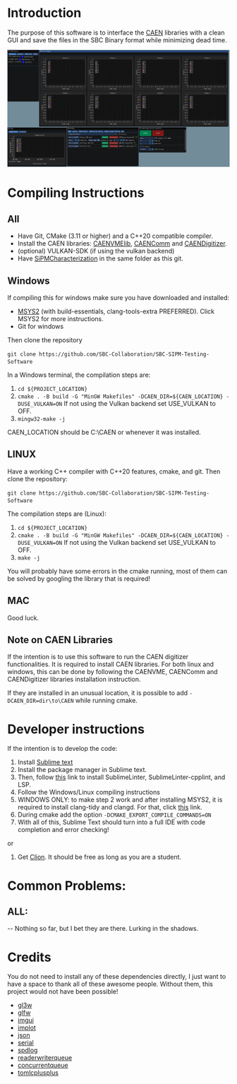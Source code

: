 # Introduction
The purpose of this software is to interface the [CAEN](https://www.caen.it) 
libraries with a clean GUI and save the files in the SBC Binary format while 
minimizing dead time.

![Gui Look](other/images/GUI.png)


# Compiling Instructions
## All
- Have Git, CMake (3.11 or higher) and a C++20 compatible compiler.
- Install the CAEN libraries: [CAENVMElib](https://www.caen.it/products/caenvmelib-library/),
[CAENComm](https://www.caen.it/products/caencomm-library/) and
[CAENDigitizer](https://www.caen.it/products/caendigitizer-library/).
- (optional) VULKAN-SDK (if using the vulkan backend)
- Have [SiPMCharacterization](https://github.com/SBC-Collaboration/SiPMCharacterization)
in the same folder as this git.

## Windows
If compiling this for windows make sure you have downloaded and installed:

- [MSYS2](https://www.msys2.org/) (with build-essentials, clang-tools-extra PREFERRED). Click MSYS2 for more instructions.
- Git for windows


Then clone the repository

`git clone https://github.com/SBC-Collaboration/SBC-SIPM-Testing-Software`

In a Windows terminal, the compilation steps are:

1. `cd ${PROJECT_LOCATION}`
2. `cmake . -B build -G "MinGW Makefiles" -DCAEN_DIR=${CAEN_LOCATION} -DUSE_VULKAN=ON`
   If not using the Vulkan backend set USE_VULKAN to OFF.
3. `mingw32-make -j`

CAEN_LOCATION should be C:\CAEN or whenever it was installed.

## LINUX

Have a working C++ compiler with C++20 features, cmake, and git. Then clone the repository:

`git clone https://github.com/SBC-Collaboration/SBC-SIPM-Testing-Software`

The compilation steps are (Linux):
1. `cd ${PROJECT_LOCATION}`
2. `cmake . -B build -G "MinGW Makefiles" -DCAEN_DIR=${CAEN_LOCATION} -DUSE_VULKAN=ON`
   If not using the Vulkan backend set USE_VULKAN to OFF.
3. `make -j`

You will probably have some errors in the cmake running, most of them can be solved by googling the library that is required!

## MAC
Good luck.

## Note on CAEN Libraries
If the intention is to use this software to run the CAEN digitizer functionalities.
It is required to install CAEN libraries. For both linux and windows, this can be done by following the CAENVME, CAENComm and CAENDigitizer libraries installation instruction.

If they are installed in an unusual location, it is possible to add `-DCAEN_DIR=dir\to\CAEN` while running cmake.

# Developer instructions
If the intention is to develop the code:
1. Install [Sublime text](https://www.sublimetext.com/)
2. Install the package manager in Sublime text.
3. Then, follow [this](https://chromium.googlesource.com/chromium/src/+/refs/heads/main/docs/sublime_ide.md#Setup) link to install SublimeLinter, SublimeLinter-cpplint, and LSP.
4. Follow the Windows/Linux compiling instructions
5. WINDOWS ONLY: to make step 2 work and after installing MSYS2, it is required to install clang-tidy and clangd. For that, click [this](https://packages.msys2.org/package/mingw-w64-x86_64-clang-tools-extra) link.
6. During cmake add the option `-DCMAKE_EXPORT_COMPILE_COMMANDS=ON`
7. With all of this, Sublime Text should turn into a full IDE with code completion and error checking!

or
1. Get [Clion](https://www.jetbrains.com/clion/). It should be free as long as you are a student.

# Common Problems:

## ALL:
-- Nothing so far, but I bet they are there. Lurking in the shadows.

[//]: # (# Details about the binary save format &#40;SBC preferred data format&#41;)

[//]: # (Here is the fields and their corresponding dimensions of the binary data that are being saved. The data can be read by the DataHandling/ReadBinary.py script in the [SBC-Analysis]&#40;https://github.com/SBC-Collaboration/SBC-Analysis&#41; repository.)

[//]: # (First here are the dimension definitions:)

[//]: # (- n_triggers: number of triggers accepted by the digitizer)

[//]: # (- n_channels: number of channels enabled for acquisition)

[//]: # (- record_length: the number of samples digitized in a given trigger for a channel)

[//]: # ()
[//]: # (These are the fields of saved data and their corresponding dimensions. Fields with n_triggers* mean the value is constant for all triggers. Fields with n_channels* mean the value is common within a group.)

[//]: # (- sample_rate &#40;n_triggers*&#41;: ADC clock frequency for the digitizer. For DT5740D it is 62.5MHz. Actual triggering clock is at the same frequency as the sampling clock.)

[//]: # (- en_chs &#40;n_triggers*, n_channels&#41;: A list of the channels enabled for acquisition. This is the name of the channels for which the data are saved. Only channels in enabled groups will be saved.)

[//]: # (- trg_mask &#40;n_triggers*&#41;: This is a 32bit mask of all of the channels enabled for generating self-triggers. The least significant bit corresponds to channel 0, and so forth. If a bit is set to 1, then the channel participates in self-triggering. If 0, then it does not. Only channels in enabled groups are saved. It is possible that channels enabled for acquisition and for triggering are different.)

[//]: # (- thresholds &#40;n_triggers*, n_channels*&#41;: A 12-bit value representing the threshold for self-triggering. The unit is in LSB, where 1LSB = InputDynamicRange/2^12bit and the input dynamic range is 2V for DT5740D. The value is common within each group.)

[//]: # (- dc_offsets &#40;n_triggers*, n_channels*&#41;: A 16-bit value in 16-bit DAC LSB unit. The 0-64k range in DAC corresponds to the ADC range, as DAC is slightly larger than ADC. This value is common within a group.)

[//]: # (- dc_corrections &#40;n_triggers*, n_channels&#41;: A 8-bit correction to each channel in addition to the offset above. The value is in 12-bit LSB, which is roughly the same as the threshold. Since thresholds cannot be changed individually for each channel, change this setting to make sure each channel has the same trigger efficiency.)

[//]: # (- dc_range &#40;n_triggers*, n_channels*&#41;: Input dynamic range. Equals to 2V for DT5740D.)

[//]: # (- trg_source &#40;n_triggers&#41;: Indicates the trigger source causing the event acquisiton:)

[//]: # (	- Bit[10] = Software Trigger)

[//]: # (	- Bit[9] = External Trigger)

[//]: # (	- Bits[3:0] = Trigger requests from the groups.)

[//]: # (- time_stamp &#40;n_triggers&#41;: Time stamps for each trigger generated by the CAEN digitizer. This value is reset at start of acquisition, and increments every 1/2 ADC clock cycle &#40;125MHz for DT5740D&#41;. It is a 32bit number, with the lower 31 bits being the time counter, and the 32nd bit is the roll-over flag.)

[//]: # (- sipm_traces &#40;n_triggers, n_channels, record_length&#41;: Waveforms digitized at 62.5MHz. Each waveform has the same record length, and only data from channels enabled for acquisition are saved.)

# Credits
You do not need to install any of these dependencies directly, I just want to
have a space to thank all of these awesome people. Without them, this project
would not have been possible!

- [gl3w](https://github.com/skaslev/gl3w)
- [glfw](https://github.com/glfw/glfw)
- [imgui](https://github.com/ocornut/imgui)
- [implot](https://github.com/epezent/implot)
- [json](https://github.com/nlohmann/json)
- [serial](https://github.com/wjwwood/serial)
- [spdlog](https://github.com/gabime/spdlog)
- [readerwriterqueue](https://github.com/cameron314/readerwriterqueue)
- [concurrentqueue](https://github.com/cameron314/concurrentqueue)
- [tomlcplusplus](https://github.com/marzer/tomlplusplus)